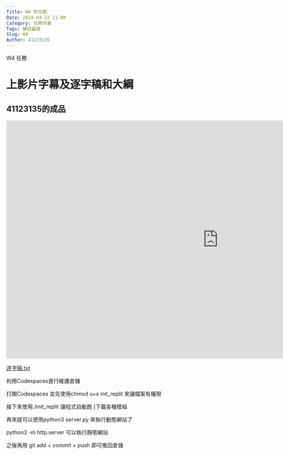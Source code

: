 ```yaml
---
Title: W4 的任務
Date: 2024-03-22 11:00
Category: 任務作業
Tags: 網誌編寫
Slug: W4
Author: 41123135
---
```


W4 任務

<!-- PELICAN_END_SUMMARY -->

# 上影片字幕及逐字稿和大綱

## 41123135的成品



<iframe width="1120" height="630" src="https://www.youtube.com/embed/CA2m5x6E4A0" title="YouTube video player" frameborder="0" allow="accelerometer; autoplay; clipboard-write; encrypted-media; gyroscope; picture-in-picture; web-share" referrerpolicy="strict-origin-when-cross-origin" allowfullscreen></iframe>

[逐字稿.txt](https://nfuedu-my.sharepoint.com/:t:/g/personal/41123135_nfu_edu_tw/ESRExgTQcSJFq4cJl-oU3BMBa8bb_v_mihVOtDuI8D94Pw?e=cElRzY)

利用Codespaces進行維護倉儲

打開Codespaces 並先使用chmod u+x init_replit 來讓檔案有權限

接下來使用./init_replit 讓程式自動跑 (下載各種模組

再來就可以使用python3 server.py 來執行動態網站了

python3 -m http.server 可以執行靜態網站

之後再用 git add + commit + push 即可推回倉儲

